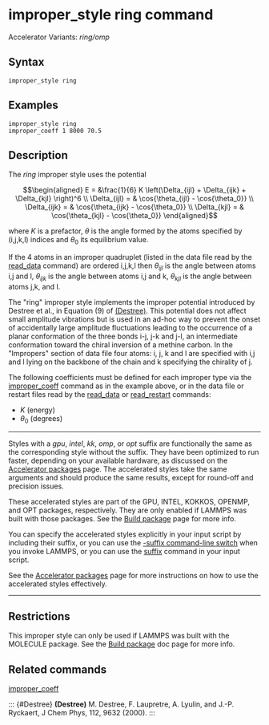 # improper_style ring command

Accelerator Variants: *ring/omp*

## Syntax

``` LAMMPS
improper_style ring
```

## Examples

``` LAMMPS
improper_style ring
improper_coeff 1 8000 70.5
```

## Description

The *ring* improper style uses the potential

$$\begin{aligned}
E = &\frac{1}{6} K \left(\Delta_{ijl} + \Delta_{ijk} + \Delta_{kjl} \right)^6 \\
\Delta_{ijl} = & \cos{\theta_{ijl} - \cos{\theta_0}} \\
\Delta_{ijk} = & \cos{\theta_{ijk} - \cos{\theta_0}} \\
\Delta_{kjl} = & \cos{\theta_{kjl} - \cos{\theta_0}}
\end{aligned}$$

where $K$ is a prefactor, $\theta$ is the angle formed by the atoms
specified by (i,j,k,l) indices and $\theta_0$ its equilibrium value.

If the 4 atoms in an improper quadruplet (listed in the data file read
by the [read_data](read_data) command) are ordered i,j,k,l then
$\theta_{ijl}$ is the angle between atoms i,j and l, $\theta_{ijk}$ is
the angle between atoms i,j and k, $\theta_{kjl}$ is the angle between
atoms j,k, and l.

The \"ring\" improper style implements the improper potential introduced
by Destree et al., in Equation (9) of [(Destree)](Destree). This
potential does not affect small amplitude vibrations but is used in an
ad-hoc way to prevent the onset of accidentally large amplitude
fluctuations leading to the occurrence of a planar conformation of the
three bonds i-j, j-k and j-l, an intermediate conformation toward the
chiral inversion of a methine carbon. In the \"Impropers\" section of
data file four atoms: i, j, k and l are specified with i,j and l lying
on the backbone of the chain and k specifying the chirality of j.

The following coefficients must be defined for each improper type via
the [improper_coeff](improper_coeff) command as in the example above, or
in the data file or restart files read by the [read_data](read_data) or
[read_restart](read_restart) commands:

-   $K$ (energy)
-   $\theta_0$ (degrees)

------------------------------------------------------------------------

Styles with a *gpu*, *intel*, *kk*, *omp*, or *opt* suffix are
functionally the same as the corresponding style without the suffix.
They have been optimized to run faster, depending on your available
hardware, as discussed on the [Accelerator packages](Speed_packages)
page. The accelerated styles take the same arguments and should produce
the same results, except for round-off and precision issues.

These accelerated styles are part of the GPU, INTEL, KOKKOS, OPENMP, and
OPT packages, respectively. They are only enabled if LAMMPS was built
with those packages. See the [Build package](Build_package) page for
more info.

You can specify the accelerated styles explicitly in your input script
by including their suffix, or you can use the [-suffix command-line
switch](Run_options) when you invoke LAMMPS, or you can use the
[suffix](suffix) command in your input script.

See the [Accelerator packages](Speed_packages) page for more
instructions on how to use the accelerated styles effectively.

------------------------------------------------------------------------

## Restrictions

This improper style can only be used if LAMMPS was built with the
MOLECULE package. See the [Build package](Build_package) doc page for
more info.

## Related commands

[improper_coeff](improper_coeff)

::: {#Destree}
**(Destree)** M. Destree, F. Laupretre, A. Lyulin, and J.-P. Ryckaert, J
Chem Phys, 112, 9632 (2000).
:::
